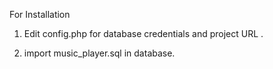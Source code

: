For Installation

1. Edit config.php for database credentials and project URL .

2. import music_player.sql in database.

